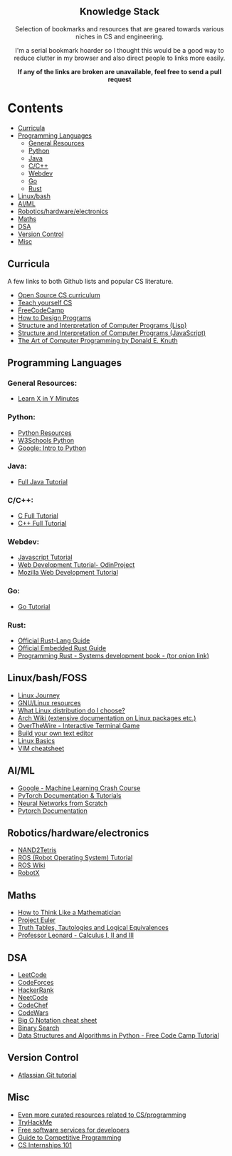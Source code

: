 <h2 align="center"> Knowledge Stack </h2>
<p align="center"> Selection of bookmarks and resources that are geared towards various niches in CS and engineering. </p>
<p align="center"> I'm a serial bookmark hoarder so I thought this would be a good way to reduce clutter in my browser and also direct people to links more easily. </p>

<!---
testing note -- ADD IMAGE HERE - quick change in photoshop tbh - also make this into a html website alongside the README.md :) 

use one of those chan guides to make a flow chart of sorts to navigate the resources
--->

<p align="center"> <b> If any of the links are broken are unavailable, feel free to send a pull request </b> </p>

# Contents 
- [Curricula](#curricula)
- [Programming Languages](#Programming-Languages)
  - [General Resources](#general-resources)
  - [Python](#Python)
  - [Java](#Java)
  - [C/C++](#C/C++)
  - [Webdev](#Webdev)
  - [Go](#Go)
  - [Rust](#Rust)
- [Linux/bash](#Linux/bash)
- [AI/ML](#AI/ML)
- [Robotics/hardware/electronics](#Robotics/hardware/electronics)
- [Maths](#Maths)
- [DSA](#DSA)
- [Version Control](#version-control)
- [Misc](#Misc)


## Curricula
A few links to both Github lists and popular CS literature.
- [Open Source CS curriculum](https://github.com/ossu/computer-science)
- [Teach yourself CS](https://teachyourselfcs.com/)
- [FreeCodeCamp](https://www.freecodecamp.org)
- [How to Design Programs](https://htdp.org/)
- [Structure and Interpretation of Computer Programs (Lisp)](https://web.mit.edu/6.001/6.037/sicp.pdf)
- [Structure and Interpretation of Computer Programs (JavaScript)](https://freecomputerbooks.com/Structure-and-Interpretation-of-Computer-Programs-JavaScript-Edition.html)
- [The Art of Computer Programming by Donald E. Knuth](https://au1lib.org/book/2714421/445224)

## Programming Languages
### General Resources:
- [Learn X in Y Minutes](https://learnxinyminutes.com/)
### Python:
- [Python Resources](https://79kimmy.github.io/python/)
- [W3Schools Python](https://www.w3schools.com/python/)
- [Google: Intro to Python](https://developers.google.com/edu/python/)
### Java:
- [Full Java Tutorial](https://www.youtube.com/watch?v=xk4_1vDrzzo)
### C/C++:
- [C Full Tutorial](https://www.youtube.com/watch?v=87SH2Cn0s9A)
- [C++ Full Tutorial](https://www.youtube.com/watch?v=-TkoO8Z07hI)
### Webdev:
- [Javascript Tutorial](https://javascript.info/)
- [Web Development Tutorial- OdinProject](https://www.theodinproject.com/)
- [Mozilla Web Development Tutorial](https://developer.mozilla.org/en-US/docs/Learn) 
### Go:
- [Go Tutorial](https://go.dev/tour/welcome/1)
### Rust:
- [Official Rust-Lang Guide](https://doc.rust-lang.org/book/)
- [Official Embedded Rust Guide](https://docs.rust-embedded.org/book/)
- [Programming Rust - Systems development book - (tor onion link)](http://bookszlibb74ugqojhzhg2a63w5i2atv5bqarulgczawnbmsb6s6qead.onion/book/16688977/57005c)

## Linux/bash/FOSS
- [Linux Journey](https://linuxjourney.com/)
- [GNU/Linux resources](https://fglt.nl/)
- [What Linux distribution do I choose?](https://wiki.installgentoo.com/index.php/Babbies_First_Linux)
- [Arch Wiki (extensive documentation on Linux packages etc.)](https://wiki.archlinux.org/)
- [OverTheWire - Interactive Terminal Game](https://overthewire.org/wargames/bandit/)
- [Build your own text editor](https://viewsourcecode.org/snaptoken/kilo/)
- [Linux Basics](https://www.digitalocean.com/community/tutorials/an-introduction-to-linux-basics)
- [VIM cheatsheet](https://devhints.io/vim)

## AI/ML
- [Google - Machine Learning Crash Course](https://developers.google.com/machine-learning/crash-course)
- [PyTorch Documentation & Tutorials](https://pytorch.org/tutorials/)
- [Neural Networks from Scratch](https://nnfs.io/)
- [Pytorch Documentation](https://pytorch.org/tutorials/beginner/nn_tutorial.html)

## Robotics/hardware/electronics
- [NAND2Tetris](https://www.nand2tetris.org/)
- [ROS (Robot Operating System) Tutorial](https://github.com/usydroboticsclub/ros)
- [ROS Wiki](https://wiki.ros.org/)
- [RobotX](https://robotx.org/)

## Maths
- [How to Think Like a Mathematician](https://blngcc.files.wordpress.com/2008/11/2-kevin-houston-how-to-think-like-a-mathematician.pdf)
- [Project Euler](https://projecteuler.net/)
- [Truth Tables, Tautologies and Logical Equivalences](https://sites.millersville.edu/bikenaga/math-proof/truth-tables/truth-tables.html)
- [Professor Leonard - Calculus I, II and III](https://www.youtube.com/c/ProfessorLeonard/playlists)

## DSA
- [LeetCode](https://leetcode.com/)
- [CodeForces](https://codeforces.com/)
- [HackerRank](https://www.hackerrank.com/)
- [NeetCode](https://neetcode.io/)
- [CodeChef](https://www.codechef.com/)
- [CodeWars](https://www.codewars.com/)
- [Big O Notation cheat sheet](https://www.bigocheatsheet.com/)
- [Binary Search](https://binarysearch.com/)
- [Data Structures and Algorithms in Python - Free Code Camp Tutorial](https://www.youtube.com/watch?v=pkYVOmU3MgA)

## Version Control
- [Atlassian Git tutorial](https://www.atlassian.com/git/tutorials/what-is-version-control)

## Misc
- [Even more curated resources related to CS/programming](https://progdisc.club/resources/)
- [TryHackMe](https://tryhackme.com/)
- [Free software services for developers](https://free-for.dev/#/)
- [Guide to Competitive Programming](https://usaco.guide/CPH.pdf)
- [CS Internships 101](https://docs.google.com/document/d/1x6uVpjK-bDc7_Up9Gofr91-qovdc2eZW_DpI1N9oNfo/edit)


